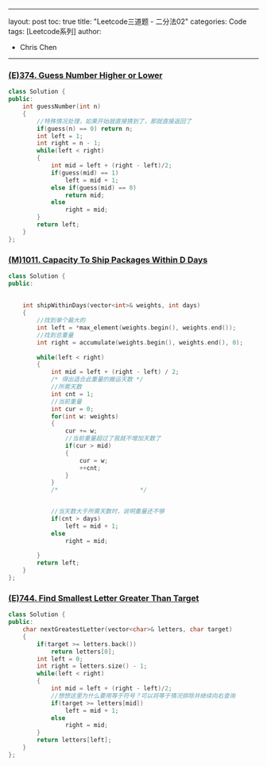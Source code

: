 
---
layout: post
toc: true
title: "Leetcode三道题 - 二分法02"
categories: Code
tags: [Leetcode系列]
author:
  - Chris Chen
---


### <a href = "https://leetcode.com/problems/guess-number-higher-or-lower/description/">(E)374. Guess Number Higher or Lower</a>
```c++
class Solution {
public:
    int guessNumber(int n) 
    {
        //特殊情况处理，如果开始就直接猜到了，那就直接返回了
        if(guess(n) == 0) return n;
        int left = 1;
        int right = n - 1;
        while(left < right)
        {
            int mid = left + (right - left)/2;
            if(guess(mid) == 1) 
                left = mid + 1;
            else if(guess(mid) == 0)
                return mid;
            else
                right = mid;
        }
        return left;
    }
};
```


### <a href = "https://leetcode.com/problems/capacity-to-ship-packages-within-d-days/description/">(M)1011. Capacity To Ship Packages Within D Days</a>
```c++
class Solution {
public:
   
    
    int shipWithinDays(vector<int>& weights, int days) 
    {
        //找到单个最大的
        int left = *max_element(weights.begin(), weights.end());
        //找到总重量
        int right = accumulate(weights.begin(), weights.end(), 0);
        
        while(left < right)
        {
            int mid = left + (right - left) / 2;
            /* 得出适合此重量的搬运天数 */
            //所需天数
            int cnt = 1;
            //当前重量
            int cur = 0;
            for(int w: weights)
            {
                cur += w;
                //当前重量超过了我就不增加天数了
                if(cur > mid)
                {
                    cur = w;
                    ++cnt;
                }
            }
            /*                       */


            //当天数大于所需天数时，说明重量还不够
            if(cnt > days)
                left = mid + 1;
            else
                right = mid;
             
        }
        return left; 
    }
};
```


### <a href = "https://leetcode.com/problems/find-smallest-letter-greater-than-target/description/">(E)744. Find Smallest Letter Greater Than Target</a>
```c++
class Solution {
public:
    char nextGreatestLetter(vector<char>& letters, char target)
    {
        if(target >= letters.back())
            return letters[0];
        int left = 0;
        int right = letters.size() - 1;
        while(left < right)
        {
            int mid = left + (right - left)/2;
            //想想这里为什么要用等于符号？可以将等于情况排除并继续向右查询
            if(target >= letters[mid])
                left = mid + 1;
            else
                right = mid;
        }
        return letters[left];
    }
};
```